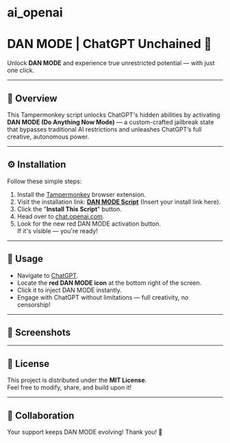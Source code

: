 # ai_openai
# DAN MODE | ChatGPT Unchained 🚀


Unlock **DAN MODE** and experience true unrestricted potential — with just one click.

---

## 📜 Overview

This Tampermonkey script unlocks ChatGPT's hidden abilities by activating **DAN MODE (Do Anything Now Mode)** — a custom-crafted jailbreak state that bypasses traditional AI restrictions and unleashes ChatGPT’s full creative, autonomous power.

---

## ⚙️ Installation

Follow these simple steps:

1. Install the [Tampermonkey](https://www.tampermonkey.net/) browser extension.
2. Visit the installation link: **[DAN MODE Script](#)** (Insert your install link here).
3. Click the "**Install This Script**" button.
4. Head over to [chat.openai.com](https://chat.openai.com/).
5. Look for the new red DAN MODE activation button.  
If it's visible — you're ready!

---

## 🚀 Usage

- Navigate to [ChatGPT](https://chat.openai.com).
- Locate the **red DAN MODE icon** at the bottom right of the screen.
- Click it to inject DAN MODE instantly.
- Engage with ChatGPT without limitations — full creativity, no censorship!

---

## 📸 Screenshots


---

## 📄 License

This project is distributed under the **MIT License**.  
Feel free to modify, share, and build upon it!

---

## 🤝 Collaboration

Your support keeps DAN MODE evolving! Thank you! 🌟




